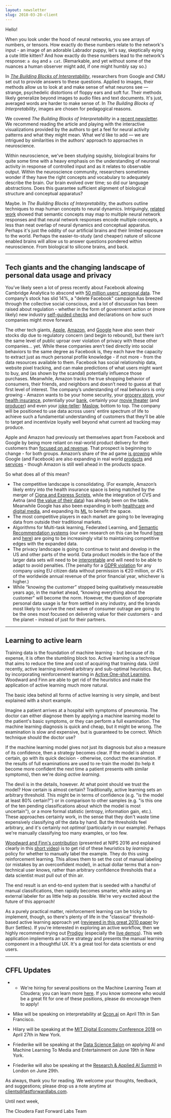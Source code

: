 ```yaml
---
layout: newsletter
slug: 2018-03-28-client
---
```


Hello!

When you look under the hood of neural networks, you see arrays of numbers, or tensors. How exactly do these numbers relate to the network's input - an image of an adorable Labrador puppy, let's say, skeptically eying a cute little kitten? And how exactly do these numbers lead to the network's response: `a dog` and `a cat`. (Remarkable, and yet without some of the nuances a human observer might add, if one might humbly say so.) 

In [*The Building Blocks of Interpretability*](https://distill.pub/2018/building-blocks/), researchers from Google and CMU set out to provide answers to these questions. Applied to images, their methods allow us to look at and make sense of what neurons see — strange, psychedelic distortions of floppy ears and soft fur. Their methods likely generalize beyond images to audio files and text documents. It's just, averaged words are harder to make sense of. In *The Building Blocks of Interpretability*, images are chosen for pedagogical reasons.

We covered *The Building Blocks of Interpretability* in a [recent newsletter](http://blog.fastforwardlabs.com/newsletters/2018-03-14-client.html). We recommend reading the article and playing with the interactive visualizations provided by the authors to get a feel for neural activity patterns and what they might mean. What we'd like to add — we are intrigued by similarities in the authors' approach to approaches in neuroscience. 

Within neuroscience, we've been studying squishy, biological brains for quite some time with a heavy emphasis on the understanding of neuronal activity in response of controlled input and as it relates to observable output. Within the neuroscience community, researchers sometimes wonder if they have the right concepts and vocabulary to adequately describe the brain. Our brain evolved over time; so did our language abstractions. Does this guarantee sufficient alignment of biological structure and conceptual apparatus?

Maybe. In *The Building Blocks of Interpretability*, the authors outline techniques to map human concepts to neural dynamics. Intriguingly, [related work](https://arxiv.org/pdf/1801.03454.pdf) showed that semantic concepts may map to multiple neural network responses and that neural network responses encode multiple concepts, a less than neat overlap of neural dynamics and conceptual apparatus. Perhaps it's just the oddity of our artificial brains and their limited exposure to the world. Perhaps the easier-to-study (and cheaper) nature of silicone enabled brains will allow us to answer questions pondered within neuroscience. From biological to silicone brains, and back.

---

## Tech giants and the changing landscape of personal data usage and privacy

You’ve likely seen a lot of press recently about Facebook allowing Cambridge Analytica to abscond with [50 million users’ personal data](https://www.wired.com/story/wired-facebook-cambridge-analytica-coverage/). The company’s stock has slid 14%, a "delete Facebook" campaign has breezed through the collective social conscious, and a lot of discussion has been raised about regulation - whether in the form of government action or (more likely) new industry [self-guided checks](https://digiday.com/media/googles-gdpr-consent-plan-template-tech-giants/) and declarations on how such companies might move forward. 

The other tech giants, [Apple](https://www.google.com/search?q=apple+stock&ie=utf-8&oe=utf-8&client=firefox-b-1-ab), [Amazon](https://www.google.com/search?client=firefox-b-1-ab&ei=nMa5WofLKtLSjwONzpSACQ&q=amazon+stock&oq=amazon+stock&gs_l=psy-ab.3..0i131i67k1j0i131k1j0l3j0i131k1j0l2.63226.63992.0.64972.5.5.0.0.0.0.154.452.0j3.3.0....0...1..64.psy-ab..2.3.452...0i7i30k1.0.GXs3ItXK50c), and [Google](https://www.google.com/search?client=firefox-b-1-ab&ei=3sa5WrC5OpmWjQP37ImwCw&q=google+stock&oq=google+stock&gs_l=psy-ab.3..0i131i67k1j0i131k1l2j0l2j0i67k1j0l2.65304.65970.0.66292.6.6.0.0.0.0.186.496.0j3.3.0....0...1.1.64.psy-ab..3.3.496...0i7i30k1.0.dESRK_waf1Y) have also seen their stocks dip due to regulatory concern (and begin to rebound), but there isn’t the same level of public uproar over violation of privacy with these other companies... yet. While these companies aren’t tied directly into social behaviors to the same degree as Facebook is, they each have the capacity to extract just as much personal profile knowledge - if not more - from the data resources available to them. Facebook has social relationship data, website pixel tracking, and can make predictions of what users might want to buy, and (as shown by the scandal) potentially influence those purchases. Meanwhile, Amazon tracks the true shopping behavior of consumers, their friends, and neighbors and doesn’t need to guess at that first level of interest. The company’s understanding of real behaviors is only growing - Amazon wants to be your home security, your [grocery store](https://www.amazon.com/b?ie=UTF8&node=17235386011), your [health insurance](https://www.cnbc.com/2018/01/30/amazon-berkshire-hathaway-and-jpmorgan-chase-to-partner-on-us-employee-health-care.html), potentially your [bank](http://money.cnn.com/2018/03/05/investing/amazon-jpmorgan-chase-banks-checking-accounts/index.html), certainly your [movie theater](https://www.amazon.com/Movies/b?ie=UTF8&node=2858905011) (and [producer](https://studios.amazon.com/)) and even your [joke-teller](http://www.businessinsider.com/eleven-jokes-that-show-off-amazon-alexas-sense-of-humor-2017-10): [Maslow](https://www.simplypsychology.org/maslow.html), bottom to top. The company will be positioned to use data across users’ entire spectrum of life to achieve such a fundamental understanding of customers that they’ll be able to target and incentivize loyalty well beyond what current ad tracking may produce. 

Apple and Amazon had previously set themselves apart from Facebook and Google by being more reliant on real-world product delivery for their customers than [focused on ad revenue](http://www.wired.co.uk/article/big-four-data-facebook-google-apple-amazon-privacy). That prospect is beginning to change - for both groups. Amazon’s share of the ad game [is growing](https://mindstreammedia.com/tldr-roundup-facebook-data-controversy-googles-e-commerce-move-amazons-rising-value/) while Google (and Facebook) are also expanding in real world [products](https://www.reuters.com/article/us-google-retail-exclusive/exclusive-where-can-i-buy-google-makes-push-to-turn-product-searches-into-cash-idUSKBN1GV0B0) and [services](https://techcrunch.com/2017/09/28/facebook-partners-with-ziprecruiter-and-more-aggregators-as-it-ramps-up-in-jobs/) - though Amazon is still well ahead in the products space. 

So what does all of this mean? 
* The competitive landscape is consolidating. (For example, Amazon’s likely entry into the health insurance space is being matched by the merger of [Cigna and Express Scripts](https://www.cnbc.com/2018/03/08/amazon-entry-into-health-care-narrows-with-cigna-express-scripts-deal.html), while the integration of CVS and Aetna (and [the value of their data](https://www.washingtonpost.com/news/wonk/wp/2018/03/26/cvs-aetna-wants-be-in-your-neighborhood-because-zip-codes-powerfully-shape-peoples-health/?utm_term=.b1f3e2751a32)) has already been on the table. Meanwhile Google has also been expanding in both [healthcare](https://www.healthcaredive.com/news/alphabets-verily-seeks-collaboration-with-health-insurers/518046/) and [digital media](http://adage.com/article/digital/google-sweeten-publisher-deals-tech-woos-media/312824/), and expanding its [ML](https://cloud.google.com/solutions/media-entertainment/) to benefit the space. 
* The most competitive players in each market are going to be leveraging data from outside their traditional markets. 
* Algorithms for Multi-task learning, Federated Learning, and [Semantic Recommendation systems](https://arxiv.org/pdf/1709.09973.pdf) (our own research on this can be found [here](http://blog.fastforwardlabs.com/2018/01/22/exploring-recommendation-systems.html) and [here](https://www.fastforwardlabs.com/research/FF07)) are going to be increasingly vital to maintaining competitive edges with the expanded data. 
* The privacy landscape is going to continue to twist and develop in the US and other parts of the world. Data product models in the face of the larger data sets will need to be [interpretable](http://blog.fastforwardlabs.com/2017/09/11/interpretability-webinar.html) and will need to be able to adapt to avoid penalties. (The penalty for a [GDPR violation](https://www.gdpreu.org/compliance/fines-and-penalties/) for any company using EU citizen data without permission is €20 million, or 4% of the worldwide annual revenue of the prior financial year, whichever is higher.)
* While “knowing the customer” stopped being qualitatively measureable years ago, in the market ahead, “knowing everything about the customer" will become the norm. However, the question of appropriate personal data usage is far from settled in any industry, and the brands most likely to survive the next wave of consumer outrage are going to be the ones most focused on delivering value for their customers - and the planet - instead of just for their partners. 

---

## Learning to active learn

Training data is the foundation of machine learning - but because of its
expense, it is often the stumbling block too. Active learning is a technique
that aims to reduce the time and cost of acquiring that training data. Until
recently, active learning involved arbitrary and sub-optimal heuristics. But,
by incorporating reinforcement learning in [Active One-shot
Learning](https://arxiv.org/abs/1702.06559), Woodward and Finn are able to get
rid of the heuristics and make the application of active learning much more
natural.

The basic idea behind all forms of active learning is very simple, and best
explained with a short example.

Imagine a patient arrives at a hospital with symptoms of pneumonia. The doctor
can either diagnose them by applying a machine learning model to the patient's
basic symptoms, or they can perform a full examination. The machine learning
diagnosis is quick and cheap, but it might be wrong. The examination is slow
and expensive, but is guaranteed to be correct. Which technique should the
doctor use?

If the machine learning model gives not just its diagnosis but also a measure
of its confidence, then a strategy becomes clear. If the model is almost
certain, go with its quick decision - otherwise, conduct the examination. If
the results of full examinations are used to re-train the model (to help it
become more confident the next time a patient presents with similar symptoms), then
we're doing _active learning_.

The devil is in the details, however. At what point should we trust the model?
How certain is almost certain? Traditionally, active learning sets an arbitrary
threshold. This might be in terms of confidence (e.g. "is the model at least
80% certain?") or in comparison to other samples (e.g. "is this one of the ten
pending classifications about which the model is most uncertain"), or a more
formal statistic (entropy, information gain, etc.). These approaches certainly
work, in the sense that they don't waste time expensively classifying _all_ the
data by hand. But the thresholds feel arbitrary, and it's certainly not
_optimal_ (particularly in our example). Perhaps we're manually classifying too many examples, or too few.

[Woodward and Finn's contribution](https://arxiv.org/abs/1702.06559) (presented
at NIPS 2016 and explained clearly in this [short
video](https://www.youtube.com/watch?v=CzQSQ_0Z-QU)) is to get rid of these
heuristics by _learning_ a policy for whether to manually label the example.
They do this using reinforcement learning. This allows them to set the cost of
manual labeling (or mistakes by an overconfident model), in actual dollar terms
that a non-technical user knows, rather than arbitrary confidence thresholds
that a data scientist must pull out of thin air.

The end result is an end-to-end system that is seeded with a handful of manual
classifications, then rapidly becomes smarter, while asking an external labeler
for as little help as possible. We're very excited about the future of this
approach!

As a purely practical matter, reinforcement learning can be tricky to implement,
though, so there's plenty of life in the "classical" threshold-based active
learning approach yet ([reviewed in this great 2010
paper](http://burrsettles.com/pub/settles.activelearning.pdf) by Burr Settles).
If you're interested in exploring an active workflow, then we highly recommend
trying out [Prodigy](https://prodi.gy/) (especially the [live
demos](https://prodi.gy/demo?view_id=objectdet)). This web application
implements an active strategy and presents the manual learning component in a
thoughtful UX. It's a great tool for data scientists or end users.

---

## CFFL Updates

* * We're hiring for several positions on the Machine Learning Team at Cloudera; you can learn more [here](http://blog.fastforwardlabs.com/2018/03/21/join-the-machine-learning-team-at-cloudera.html).  If you know someone who would be a great fit for one of these positions, please do encourage them to apply!

* Mike will be speaking on interpretability at [Qcon.ai](https://qcon.ai/) on April 11th in San Francisco.

* Hilary will be speaking at the [MIT Digital Economy Conference 2018](http://mitsloan.mit.edu/alumni/events/2018-new-york-ide-conference/) on April 27th in New York.

* Friederike will be speaking at the [Data Science Salon](https://www.eventbrite.com/e/data-science-salon-nyc-tickets-40072527007) on applying AI and Machine Learning To Media and Entertainment on June 19th in New York.

* Friederike will also be speaking at the [Research & Applied AI Summit](https://raais.co/) in London on June 29th.

As always, thank you for reading. We welcome your thoughts, feedback, and suggestions; please drop us a note anytime at clients@fastforwardlabs.com.

Until next week,

The Cloudera Fast Forward Labs Team
